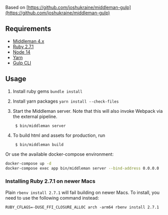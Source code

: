Based on [https://github.com/joshukraine/middleman-gulp](https://github.com/joshukraine/middleman-gulp)

Requirements
------------

* [Middleman 4.x](https://middlemanapp.com/)
* [Ruby 2.7.1](https://www.ruby-lang.org)
* [Node 14](https://nodejs.org/en/)
* [Yarn](https://yarnpkg.com/)
* [Gulp CLI](https://www.npmjs.com/package/gulp-cli)

Usage
-----

1. Install ruby gems `bundle install`

2. Install yarn packages `yarn install --check-files`

3. Start the Middleman server. Note that this will also invoke Webpack via the external pipeline.

        $ bin/middleman server

4. To build html and assets for production, run

        $ bin/middleman build

Or use the available docker-compose environment:

```bash
docker-compose up -d
docker-compose exec app bin/middleman server --bind-address 0.0.0.0
```

### Installing Ruby 2.7.1 on newer Macs

Plain `rbenv install 2.7.1` will fail building on newer Macs.
To install, you need to use the following command instead:

`RUBY_CFLAGS=-DUSE_FFI_CLOSURE_ALLOC arch -arm64 rbenv install 2.7.1`
